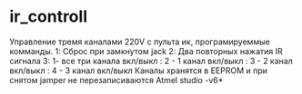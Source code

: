 # ir_controll
Управление тремя каналами 220V  с пульта ик, програмируеммые комманды.
1: Сброс при замкнутом jack
2: Два повторных нажатия IR сигнала
3: 1- все три канала вкл/выкл
: 2 - 1 канал  вкл/выкл
: 3 - 2 канал  вкл/выкл
: 4 - 3 канал  вкл/выкл
Каналы хранятся в EEPROM и при снятом jamper не перезаписиваются
Atmel studio -v6*
